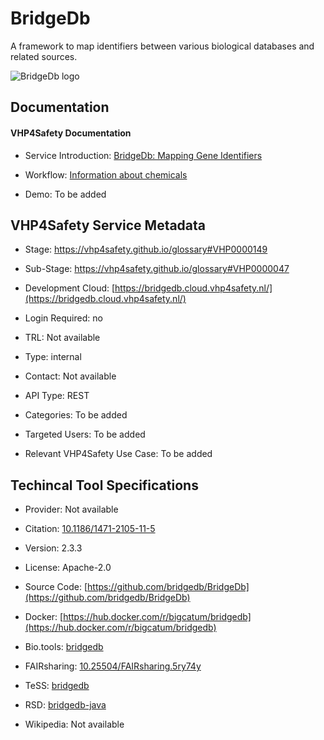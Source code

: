 
# BridgeDb

<!--- This file is autogenerated. Edit bridgedb.json to make changes in this page. ---> 

A framework to map identifiers between various biological databases and related sources.

![BridgeDb logo](https://raw.githubusercontent.com/VHP4Safety/cloud/main/docs/service/bridgedb.png)

## Documentation

#### VHP4Safety Documentation

* Service Introduction: [BridgeDb: Mapping Gene Identifiers](https://docs.vhp4safety.nl/en/latest/tutorials/bridgedb/gene_hgnc_name_to_ensembl.html) 

* Workflow: [Information about chemicals](https://docs.vhp4safety.nl/en/latest/tutorials/cheminfo/intro.html) 

* Demo: To be added

<h4 id='tess-widget-materials-header'></h4>

<div id='tess-widget-materials-list' class='tess-widget tess-widget-list'></div>
<script>
  function initTeSSWidgets() {
    var query = 'bridgedb';
    if (query.trim() != '') {
      TessWidget.Materials(document.getElementById('tess-widget-materials-list'),
                           'SimpleList',
                           {
                             opts: {
                               enableSearch: false
                             },
                             params: {
                               pageSize: 5,
                               q: query
                             }
                           });
      document.getElementById('tess-widget-materials-header').innerHTML = 'Documentation from ELIXIR TeSS'
    }
}
</script>
<script async='' defer='' src='https://elixirtess.github.io/TeSS_widgets/js/tess-widget-standalone.js' onload='initTeSSWidgets()'></script>

## VHP4Safety Service Metadata

* Stage: https://vhp4safety.github.io/glossary#VHP0000149

* Sub-Stage: https://vhp4safety.github.io/glossary#VHP0000047

* Development Cloud: [https://bridgedb.cloud.vhp4safety.nl/](https://bridgedb.cloud.vhp4safety.nl/) 

* Login Required: no

* TRL: Not available

* Type: internal

* Contact: Not available

* API Type: REST

* Categories: To be added

* Targeted Users: To be added

* Relevant VHP4Safety Use Case: To be added

## Techincal Tool Specifications

* Provider: Not available

* Citation: [10.1186/1471-2105-11-5](https://doi.org/10.1186/1471-2105-11-5)

* Version: 2.3.3

* License: Apache-2.0

* Source Code: [https://github.com/bridgedb/BridgeDb](https://github.com/bridgedb/BridgeDb)

* Docker: [https://hub.docker.com/r/bigcatum/bridgedb](https://hub.docker.com/r/bigcatum/bridgedb)

* Bio.tools: [bridgedb](bridgedb)

* FAIRsharing: [10.25504/FAIRsharing.5ry74y](10.25504/FAIRsharing.5ry74y)

* TeSS: [bridgedb](bridgedb)

* RSD: [bridgedb-java](bridgedb-java)

* Wikipedia: Not available

<script type="application/ld+json">
  {
    "@context": "https://schema.org/",
    "@type": "SoftwareApplication",
    "http://purl.org/dc/terms/conformsTo": {
      "@type": "CreativeWork", "@id": "https://bioschemas.org/profiles/ComputationalTool/1.0-RELEASE"
    },
    "@id" : "https://vhp4safety.github.io/cloud/service/bridgedb",
    "name": "BridgeDb",
    "description": "A framework to map identifiers between various biological databases and related sources.",
    "url": "https://bridgedb.cloud.vhp4safety.nl/"
  }
</script>
